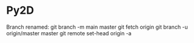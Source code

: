 # Py2D

Branch renamed:
git branch -m main master
git fetch origin
git branch -u origin/master master
git remote set-head origin -a

